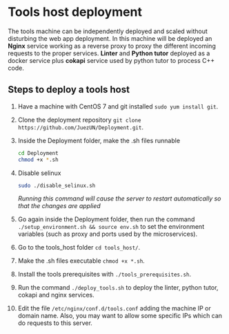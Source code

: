 # Tools host deployment

The tools machine can be independently deployed and scaled without disturbing the web app deployment. In this machine will be deployed an **Nginx** service working as a reverse proxy to proxy the different incoming requests to the proper services. **Linter** and **Python tutor** deployed as a docker service plus **cokapi** service used by python tutor to process C++ code.

## Steps to deploy a tools host

1. Have a machine with CentOS 7 and git installed `sudo yum install git`. 

2. Clone the deployment repository `git clone https://github.com/JuezUN/Deployment.git`.

3. Inside the Deployment folder, make the .sh files runnable

   ```bash
   cd Deployment
   chmod +x *.sh
   ```

4. Disable selinux

   ```bash
   sudo ./disable_selinux.sh
   ```

   *Running this command will cause the server to restart automatically so that the changes are applied*

5. Go again inside the Deployment folder, then run the command `./setup_environment.sh && source env.sh` to set the environment variables (such as proxy and ports used by the microservices).

6. Go to the tools_host folder `cd tools_host/`.

7. Make the .sh files executable `chmod +x *.sh`.

8. Install the tools prerequisites with `./tools_prerequisites.sh`.

9. Run the command `./deploy_tools.sh` to deploy the linter, python tutor, cokapi and nginx services.

10. Edit the file `/etc/nginx/conf.d/tools.conf` adding the machine IP or domain name. Also, you may want to allow some specific IPs which can do requests to this server.  

    ​